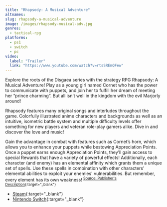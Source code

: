 ```yaml
---
title: "Rhapsody: A Musical Adventure"
altnames:
slug: rhapsody-a-musical-adventure
image: /images/rhapsody-musical-adv.jpg
genres:
  - tactical-rpg
platforms:
  - ps1
  - switch
  - pc
video:
  label: "Trailer"
  link: "https://www.youtube.com/watch?v=rtsSREmQFew"
---
```


Explore the roots of the Disgaea series with the strategy RPG Rhapsody: A Musical Adventure! Play as a young girl named Cornet who has the power to communicate with puppets, and join her to fulfill her dream of meeting her “prince charming”. But all isn’t well in the kingdom with the evil Marjorly around!

Rhapsody features many original songs and interludes throughout the game. Colorfully illustrated anime characters and backgrounds as well as an intuitive, isometric battle system and multiple difficulty levels offer something for new players and veteran role-play gamers alike. Dive in and discover the love and music!

Gain the advantage in combat with features such as Cornet’s horn, which allows you to enhance your puppets while bestowing Appreciation Points. Once a puppet earns enough Appreciation Points, they’ll gain access to special Rewards that have a variety of powerful effects! Additionally, each character (and enemy) has an elemental affinity which grants them a unique set of spells. Use these spells in combination with other characters' elemental abilities to exploit your enemies' vulnerabilities. But remember, every element has its own weakness!  <sup>[Source: Publisher's Description](https://store.steampowered.com/app/1866430/Rhapsody_A_Musical_Adventure/){:target="_blank"}</sup>

- [Steam](https://store.steampowered.com/app/1866430/Rhapsody_A_Musical_Adventure/){:target="_blank"}
- [Nintendo Switch](https://www.nintendo.com/store/products/prinny-presents-nis-classics-volume-3-la-pucelle-ragnarok-rhapsody-a-musical-adventure-switch/){:target="_blank"}